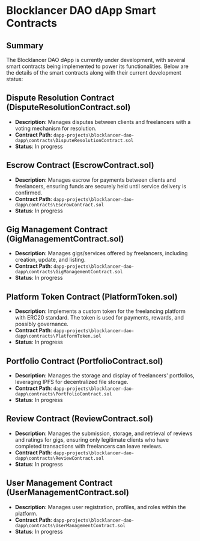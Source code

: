 # Blocklancer DAO dApp Smart Contracts

## Summary
The Blocklancer DAO dApp is currently under development, with several smart contracts being implemented to power its functionalities. Below are the details of the smart contracts along with their current development status:

## Dispute Resolution Contract (DisputeResolutionContract.sol)
- **Description**: Manages disputes between clients and freelancers with a voting mechanism for resolution.
- **Contract Path**: `dapp-projects\blocklancer-dao-dapp\contracts\DisputeResolutionContract.sol`
- **Status**: In progress

## Escrow Contract (EscrowContract.sol)
- **Description**: Manages escrow for payments between clients and freelancers, ensuring funds are securely held until service delivery is confirmed.
- **Contract Path**: `dapp-projects\blocklancer-dao-dapp\contracts\EscrowContract.sol`
- **Status**: In progress

## Gig Management Contract (GigManagementContract.sol)
- **Description**: Manages gigs/services offered by freelancers, including creation, update, and listing.
- **Contract Path**: `dapp-projects\blocklancer-dao-dapp\contracts\GigManagementContract.sol`
- **Status**: In progress

## Platform Token Contract (PlatformToken.sol)
- **Description**: Implements a custom token for the freelancing platform with ERC20 standard. The token is used for payments, rewards, and possibly governance.
- **Contract Path**: `dapp-projects\blocklancer-dao-dapp\contracts\PlatformToken.sol`
- **Status**: In progress

## Portfolio Contract (PortfolioContract.sol)
- **Description**: Manages the storage and display of freelancers' portfolios, leveraging IPFS for decentralized file storage.
- **Contract Path**: `dapp-projects\blocklancer-dao-dapp\contracts\PortfolioContract.sol`
- **Status**: In progress

## Review Contract (ReviewContract.sol)
- **Description**: Manages the submission, storage, and retrieval of reviews and ratings for gigs, ensuring only legitimate clients who have completed transactions with freelancers can leave reviews.
- **Contract Path**: `dapp-projects\blocklancer-dao-dapp\contracts\ReviewContract.sol`
- **Status**: In progress

## User Management Contract (UserManagementContract.sol)
- **Description**: Manages user registration, profiles, and roles within the platform.
- **Contract Path**: `dapp-projects\blocklancer-dao-dapp\contracts\UserManagementContract.sol`
- **Status**: In progress
